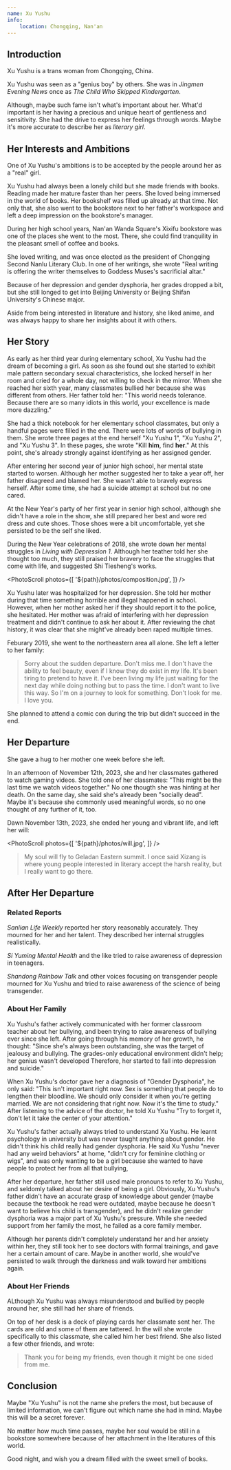```yaml
---
name: Xu Yushu
info:
    location: Chongqing, Nan'an
---
```


## Introduction

Xu Yushu is a trans woman from Chongqing, China.

Xu Yushu was seen as a "genius boy" by others.
She was in *Jingmen Evening News* once as *The Child Who Skipped Kindergarten*.

Although, maybe such fame isn't what's important about her.
What'd important is her having a precious and unique heart of gentleness and sensitivity.
She had the drive to express her feelings through words.
Maybe it's more accurate to describe her as *literary girl*.

## Her Interests and Ambitions

One of Xu Yushu's ambitions is to be accepted by the people around her as a "real" girl.

Xu Yushu had always been a lonely child but she made friends with books.
Reading made her mature faster than her peers.
She loved being immersed in the world of books.
Her bookshelf was filled up already at that time.
Not only that, she also went to the bookstore next to her father's workspace and left a deep impression on the bookstore's manager.

During her high school years, Nan'an Wanda Square's Xixifu bookstore was one of the places she went to the most.
There, she could find tranquility in the pleasant smell of coffee and books.

She loved writing, and was once elected as the president of Chongqing Second Nanlu Literary Club.
In one of her writings, she wrote "Real writing is offering the writer themselves to Goddess Muses's sacrificial altar."

Because of her depression and gender dysphoria, her grades dropped a bit, but she still longed to get into Beijing University or Beijing Shifan University's Chinese major.

Aside from being interested in literature and history, she liked anime, and was always happy to share her insights about it with others.

## Her Story

As early as her third year during elementary school, Xu Yushu had the dream of becoming a girl.
As soon as she found out she started to exhibit male pattern secondary sexual characteristics, she locked herself in her room and cried for a whole day, not willing to check in the mirror.
When she reached her sixth year, many classmates bullied her because she was different from others.
Her father told her: "This world needs tolerance. Because there are so many idiots in this world, your excellence is made more dazzling."

She had a thick notebook for her elementary school classmates, but only a handful pages were filled in the end.
There were lots of words of bullying in them.
She wrote three pages at the end herself "Xu Yushu 1", "Xu Yushu 2", and "Xu Yushu 3".
In these pages, she wrote "Kill **him**, find **her**."
At this point, she's already strongly against identifying as her assigned gender.

After entering her second year of junior high school, her mental state started to worsen.
Although her mother suggested her to take a year off, her father disagreed and blamed her.
She wasn't able to bravely express herself.
After some time, she had a suicide attempt at school but no one cared.

At the New Year's party of her first year in senior high school, although she didn't have a role in the show, she still prepared her best and wore red dress and cute shoes.
Those shoes were a bit uncomfortable, yet she persisted to be the self she liked.

During the New Year celebrations of 2018, she wrote down her mental struggles in *Living with Depression 1*.
Although her teather told her she thought too much, they still praised her bravery to face the struggles that come with life, and suggested Shi Tiesheng's works.

<PhotoScroll photos={[ '${path}/photos/composition.jpg', ]} />

Xu Yushu later was hospitalized for her depression.
She told her mother during that time something horrible and illegal happened in school.
However, when her mother asked her if they should report it to the police, she hesitated.
Her mother was afraid of interfering with her depression treatment and didn't continue to ask her about it.
After reviewing the chat history, it was clear that she might've already been raped multiple times.

Feburary 2019, she went to the northeastern area all alone.
She left a letter to her family:

> Sorry about the sudden departure.
> Don't miss me.
> I don't have the ability to feel beauty, even if I know they do exist in my life.
> It's been tiring to pretend to have it.
> I've been living my life just waiting for the next day while doing nothing but to pass the time.
> I don't want to live this way.
> So I'm on a journey to look for something.
> Don't look for me.
> I love you.

She planned to attend a comic con during the trip but didn't succeed in the end.

## Her Departure

She gave a hug to her mother one week before she left.

In an afternoon of November 12th, 2023, she and her classmates gathered to watch gaming videos. She told one of her classmates: "This might be the last time we watch videos together."
No one thougth she was hinting at her death.
On the same day, she said she's already been "socially dead".
Maybe it's because she commonly used meaningful words, so no one thought of any further of it, too.

Dawn November 13th, 2023, she ended her young and vibrant life, and left her will:

<PhotoScroll photos={[ '${path}/photos/will.jpg', ]} />

> My soul will fly to Geladan Eastern summit.
> I once said Xizang is where young people interested in literary accept the harsh reality, but I really want to go there.

## After Her Departure

### Related Reports

*Sanlian Life Weekly* reported her story reasonably accurately.
They mourned for her and her talent.
They described her internal struggles realistically.

*Si Yuming Mental Health* and the like tried to raise awareness of depression in teenagers.

*Shandong Rainbow Talk* and other voices focusing on transgender people mourned for Xu Yushu and tried to raise awareness of the science of being transgender.

### About Her Family

Xu Yushu's father actively communicated with her former classroom teacher about her bullying, and been trying to raise awareness of bullying ever since she left.
After going through his memory of her growth, he thought: "Since she's always been outstanding, she was the target of jealousy and bullying. The grades-only educational environment didn't help; her genius wasn't developed Therefore, her started to fall into depression and suicide."

When Xu Yushu's doctor gave her a diagnosis of "Gender Dysphoria", he only said: "This isn't important right now. Sex is something that people do to lengthen their bloodline. We should only consider it when you're getting married. We are not considering that right now. Now it's the time to study."
After listening to the advice of the doctor, he told Xu Yushu "Try to forget it, don't let it take the center of your attention."

Xu Yushu's father actually always tried to understand Xu Yushu.
He learnt psychology in university but was never taught anything about gender.
He didn't think his child really had gender dysphoria.
He said Xu Yushu "never had any weird behaviors" at home,
"didn't cry for feminine clothing or wigs", and was only wanting to be a girl because she wanted to have people to protect her from all that bullying,

After her departure, her father still used male pronouns to refer to Xu Yushu, and seldomly talked about her desire of being a girl.
Obviously, Xu Yushu's father didn't have an accurate grasp of knowledge about gender (maybe because the textbook he read were outdated, maybe because he doesn't want to believe his child is transgender), and he didn't realize gender dysphoria was a major part of Xu Yushu's pressure.
While she needed support from her family the most, he failed as a core family member.

Although her parents didn't completely understand her and her anxiety within her, they still took her to see doctors with formal trainings, and gave her a certain amount of care.
Maybe in another world, she would've persisted to walk through the darkness and walk toward her ambitions again.

### About Her Friends

ALthough Xu Yushu was always misunderstood and bullied by people around her, she still had her share of friends.

On top of her desk is a deck of playing cards her classmate sent her.
The cards are old and some of them are tattered.
In the will she wrote specifically to this classmate, she called him her best friend.
She also listed a few other friends, and wrote:

> Thank you for being my friends, even though it might be one sided from me.

## Conclusion

Maybe "Xu Yushu" is not the name she prefers the most, but because of limited information, we can't figure out which name she had in mind.
Maybe this will be a secret forever.

No matter how much time passes, maybe her soul would be still in a bookstore somewhere because of her attachment in the literatures of this world.

Good night, and wish you a dream filled with the sweet smell of books.
